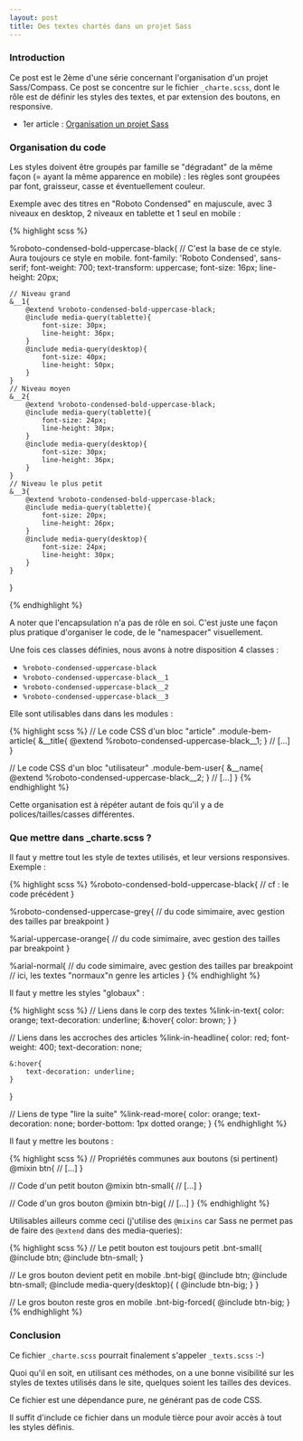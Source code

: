 ```yaml
---
layout: post
title: Des textes chartés dans un projet Sass
---
```


### Introduction


Ce post est le 2ème d'une série concernant l'organisation d'un projet Sass/Compass. Ce post se concentre sur le fichier ``_charte.scss``, dont le rôle est de définir les styles des textes, et par extension des boutons, en responsive.

- 1er article : [Organisation un projet Sass](/architecture-projet-sass)


### Organisation du code


Les styles doivent être groupés par famille se "dégradant" de la même façon (= ayant la même apparence en mobile) : les règles sont groupées par font, graisseur, casse et éventuellement couleur.

Exemple avec des titres en "Roboto Condensed" en majuscule, avec 3 niveaux en desktop, 2 niveaux en tablette et 1 seul en mobile :

{% highlight scss %}


%roboto-condensed-bold-uppercase-black{
    // C'est la base de ce style. Aura toujours ce style en mobile.
    font-family: 'Roboto Condensed', sans-serif;
    font-weight: 700;
    text-transform: uppercase;
    font-size: 16px;
    line-height: 20px;
    
    // Niveau grand
    &__1{
        @extend %roboto-condensed-bold-uppercase-black;
        @include media-query(tablette){
            font-size: 30px;
            line-height: 36px;
        }
        @include media-query(desktop){
            font-size: 40px;
            line-height: 50px;
        }
    }
    // Niveau moyen
    &__2{
        @extend %roboto-condensed-bold-uppercase-black;
        @include media-query(tablette){
            font-size: 24px;
            line-height: 30px;
        }
        @include media-query(desktop){
            font-size: 30px;
            line-height: 36px;
        }
    }
    // Niveau le plus petit
    &__3{
        @extend %roboto-condensed-bold-uppercase-black;
        @include media-query(tablette){
            font-size: 20px;
            line-height: 26px;
        }
        @include media-query(desktop){
            font-size: 24px;
            line-height: 30px;
        }
    }
}
    
{% endhighlight %}

A noter que l'encapsulation n'a pas de rôle en soi. C'est juste une façon plus pratique d'organiser le code, de le "namespacer" visuellement.

Une fois ces classes définies, nous avons à  notre disposition 4 classes : 

- ``%roboto-condensed-uppercase-black``
- ``%roboto-condensed-uppercase-black__1``
- ``%roboto-condensed-uppercase-black__2``
- ``%roboto-condensed-uppercase-black__3``


Elle sont utilisables dans dans les modules :

{% highlight scss %}
// Le code CSS d'un bloc "article"
.module-bem-article{
    &__title{
        @extend %roboto-condensed-uppercase-black__1;
    }
    // [...]
}

// Le code CSS d'un bloc "utilisateur"
.module-bem-user{
    &__name{
        @extend %roboto-condensed-uppercase-black__2;
    }
    // [...]
}
{% endhighlight %}

Cette organisation est à répéter autant de fois qu'il y a de polices/tailles/casses différentes.


### Que mettre dans _charte.scss ?


Il faut y mettre tout les style de textes utilisés, et leur versions responsives. Exemple : 

{% highlight scss %}
%roboto-condensed-bold-uppercase-black{
    // cf : le code précédent
}

%roboto-condensed-uppercase-grey{
    // du code simimaire, avec gestion des tailles par breakpoint
}


%arial-uppercase-orange{
    // du code simimaire, avec gestion des tailles par breakpoint
}

%arial-normal{
    // du code simimaire, avec gestion des tailles par breakpoint
    // ici, les textes "normaux"n genre les articles
}
{% endhighlight %}


Il faut y mettre les styles "globaux" :


{% highlight scss %}
// Liens dans le corp des textes
%link-in-text{
    color: orange;
    text-decoration: underline;
    &:hover{
        color: brown;
    }
}

// Liens dans les accroches des articles
%link-in-headline{
    color: red;
    font-weight: 400;
    text-decoration: none;
    
    &:hover{
        text-decoration: underline;
    }
}

// Liens de type "lire la suite"
%link-read-more{
    color: orange;
    text-decoration: none;
    border-bottom: 1px dotted orange;
}
{% endhighlight %}

Il faut y mettre les boutons :

{% highlight scss %}
// Propriétés communes aux boutons (si pertinent)
@mixin btn{
    // [...]
}

// Code d'un petit bouton
@mixin btn-small{
    // [...]
}

// Code d'un gros bouton
@mixin btn-big{
    // [...]
}
{% endhighlight %}

Utilisables ailleurs comme ceci (j'utilise des ``@mixins`` car Sass ne permet pas de faire des ``@extend`` dans des media-queries):


{% highlight scss %}
// Le petit bouton est toujours petit
.bnt-small{
    @include btn;
    @include btn-small;
}

// Le gros bouton devient petit en mobile
.bnt-big{
    @include btn;
    @include btn-small;
    @include media-query(desktop){ (
        @include btn-big;
    }
}

// Le gros bouton reste gros en mobile
.bnt-big-forced{
    @include btn-big;
}
{% endhighlight %}


### Conclusion


Ce fichier ``_charte.scss`` pourrait finalement s'appeler ``_texts.scss`` :-)

Quoi qu'il en soit, en utilisant ces méthodes, on a une bonne visibilité sur les styles de textes utilisés dans le site, quelques soient les tailles des devices.

Ce fichier est une dépendance pure, ne générant pas de code CSS.

Il suffit d'include ce fichier dans un module tièrce pour avoir accès à tout les styles définis.



